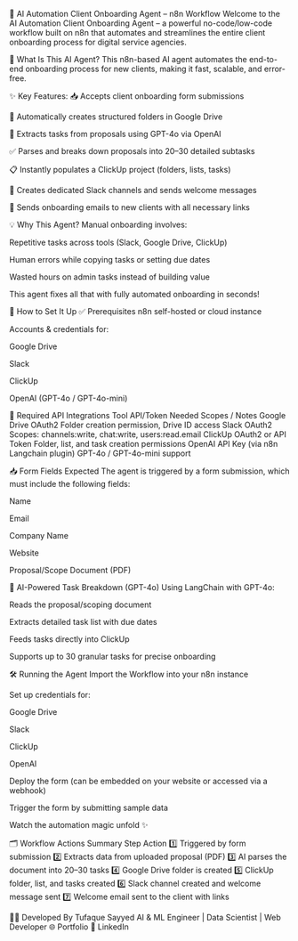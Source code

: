 🤖 AI Automation Client Onboarding Agent – n8n Workflow
Welcome to the AI Automation Client Onboarding Agent – a powerful no-code/low-code workflow built on n8n that automates and streamlines the entire client onboarding process for digital service agencies.

📌 What Is This AI Agent?
This n8n-based AI agent automates the end-to-end onboarding process for new clients, making it fast, scalable, and error-free.

✨ Key Features:
📥 Accepts client onboarding form submissions

📁 Automatically creates structured folders in Google Drive

🧠 Extracts tasks from proposals using GPT-4o via OpenAI

✅ Parses and breaks down proposals into 20–30 detailed subtasks

📋 Instantly populates a ClickUp project (folders, lists, tasks)

💬 Creates dedicated Slack channels and sends welcome messages

📧 Sends onboarding emails to new clients with all necessary links

💡 Why This Agent?
Manual onboarding involves:

Repetitive tasks across tools (Slack, Google Drive, ClickUp)

Human errors while copying tasks or setting due dates

Wasted hours on admin tasks instead of building value

This agent fixes all that with fully automated onboarding in seconds!

🚀 How to Set It Up
✅ Prerequisites
n8n self-hosted or cloud instance

Accounts & credentials for:

Google Drive

Slack

ClickUp

OpenAI (GPT-4o / GPT-4o-mini)

🔧 Required API Integrations
Tool	API/Token Needed	Scopes / Notes
Google Drive	OAuth2	Folder creation permission, Drive ID access
Slack	OAuth2	Scopes: channels:write, chat:write, users:read.email
ClickUp	OAuth2 or API Token	Folder, list, and task creation permissions
OpenAI	API Key (via n8n Langchain plugin)	GPT-4o / GPT-4o-mini support

📥 Form Fields Expected
The agent is triggered by a form submission, which must include the following fields:

Name

Email

Company Name

Website

Proposal/Scope Document (PDF)

🧠 AI-Powered Task Breakdown (GPT-4o)
Using LangChain with GPT-4o:

Reads the proposal/scoping document

Extracts detailed task list with due dates

Feeds tasks directly into ClickUp

Supports up to 30 granular tasks for precise onboarding

🛠️ Running the Agent
Import the Workflow into your n8n instance

Set up credentials for:

Google Drive

Slack

ClickUp

OpenAI

Deploy the form (can be embedded on your website or accessed via a webhook)

Trigger the form by submitting sample data

Watch the automation magic unfold ✨

🗂️ Workflow Actions Summary
Step	Action
1️⃣	Triggered by form submission
2️⃣	Extracts data from uploaded proposal (PDF)
3️⃣	AI parses the document into 20–30 tasks
4️⃣	Google Drive folder is created
5️⃣	ClickUp folder, list, and tasks created
6️⃣	Slack channel created and welcome message sent
7️⃣	Welcome email sent to the client with links

👨‍💻 Developed By
Tufaque Sayyed
AI & ML Engineer | Data Scientist | Web Developer
🌐 Portfolio
🔗 LinkedIn
